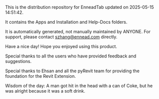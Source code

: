This is the distribution repository for EnneadTab updated on 2025-05-15 14:51:42.

It contains the Apps and Installation and Help-Docs folders.

It is automatically generated, not manually maintained by ANYONE.
For support, please contact szhang@ennead.com directly.

Have a nice day! Hope you enjoyed using this product.

Special thanks to all the users who have provided feedback and suggestions.

Special thanks to Ehsan and all the pyRevit team for providing the foundation for the Revit Extension.



Wisdom of the day:
A man got hit in the head with a can of Coke, but he was alright because it was a soft drink.
